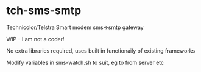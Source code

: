 # tch-sms-smtp

Technicolor/Telstra Smart modem sms->smtp gateway

WIP - I am not a coder!

No extra libraries required, uses built in functionaily of existing frameworks

Modify variables in sms-watch.sh to suit, eg to from server etc


